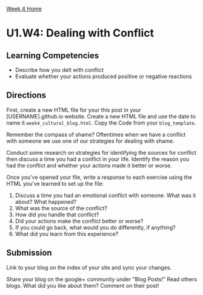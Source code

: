 [Week 4 Home](./)

# U1.W4: Dealing with Conflict

## Learning Competencies
- Describe how you delt with conflict
- Evaluate whether your actions produced positive or negative reactions

## Directions

First, create a new HTML file for your this post in your [USERNAME].github.io website. Create a new HTML file and use the date to name it `week4_cultural_blog.html`. Copy the Code from your `blog_template`. 

Remember the compass of shame? Oftentimes when we have a conflict with someone we use one of our strategies for dealing with shame. 

Conduct some research on strategies for identifying the sources for conflict then discuss a time you had a conflict in your life. Identify the reason you had the conflict and whether your actions made it better or worse. 

Once you've opened your file, write a response to each exercise using the HTML you've learned to set up the file: 

1. Discuss a time you had an emotional conflict with someone. What was it about? What happened? 
2. What was the source of the conflict?
3. How did you handle that conflict? 
4. Did your actions make the conflict better or worse?
5. If you could go back, what would you do differently, if anything?
6. What did you learn from this experience?

## Submission
Link to your blog on the index of your site and sync your changes. 

Share your blog on the google+ community under "Blog Posts!" Read others blogs. What did you like about them? Comment on their post!